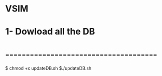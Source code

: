# VSIM

# 1- Dowload all the DB
# -------------------------------------
  $ chmod +x updateDB.sh
  $./updateDB.sh
